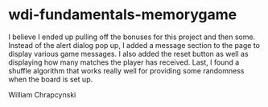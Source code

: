 # wdi-fundamentals-memorygame

I believe I ended up pulling off the bonuses for this project and then some. Instead of the alert dialog pop up, I added a message section to the page to display various game messages. I also added the reset button as well as displaying how many matches the player has received. Last, I found a shuffle algorithm that works really well for providing some randomness when the board is set up. 

William Chrapcynski
